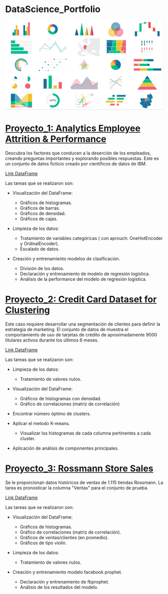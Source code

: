 
# DataScience_Portfolio

![](datavizpreviewimage2.png)

# [Proyecto_1: Analytics Employee Attrition & Performance](https://github.com/Lapantufla/Data_Analysis/blob/HumanResources_project/HumanResources_project.ipynb)

Descubra los factores que conducen a la deserción de los empleados, creando preguntas importantes y explorando posibles respuestas. 
Este es un conjunto de datos ficticio creado por científicos de datos de IBM.

[Link DataFrame](https://www.kaggle.com/datasets/pavansubhasht/ibm-hr-analytics-attrition-dataset?datasetId=1067&sortBy=voteCount)

Las tareas que se realizaron son: 

* Visualización del DataFrame: 
  * Gráficos de histogramas.
  * Gráficos de barras.
  * Gráficos de densidad.
  * Gráficos de cajas.
 
* Limpieza de los datos:
  * Tratamiento de variables categóricas ( con aprouch: OneHotEncoder y OrdinalEncoder).
  * Escalado de datos.

* Creación y entrenamiento modelos de clasificación.
  * División de los datos.
  * Declaración y entrenamiento de modelo de regresión logística.
  * Análisis de la performance del modelo de regresión logística.


# [Proyecto_2: Credit Card Dataset for Clustering](https://github.com/Lapantufla/Data_Analysis/blob/Marketing_project/CreditCardClustering_project.ipynb)

Este caso requiere desarrollar una segmentación de clientes para definir la estrategia de marketing. 
El conjunto de datos de muestra el comportamiento de uso de tarjetas de crédito de aproximadamente 9000 titulares activos durante los últimos 6 meses.

[Link DataFrame](https://www.kaggle.com/datasets/arjunbhasin2013/ccdata)

Las tareas que se realizaron son: 

* Limpieza de los datos:
  * Tratamiento de valores nulos.

* Visualización del DataFrame: 
  * Gráficos de histogramas con densidad.
  * Gráfico de correlaciones (matriz de correlación)

* Encontrar número óptimo de clusters.

* Aplicar el metodo K-means.
  * Visualizar los histogramas de cada columna pertinentes a cada cluster.

* Aplicación de análisis de componentes principales.

# [Proyecto_3: Rossmann Store Sales](https://github.com/Lapantufla/Data_Analysis/tree/StoreSales_project)

Se le proporcionan datos históricos de ventas de 1.115 tiendas Rossmann. La tarea es pronosticar la columna "Ventas" para el conjunto de prueba.

[Link DataFrame](https://www.kaggle.com/c/rossmann-store-sales/data)

Las tareas que se realizaron son: 

* Visualización del DataFrame: 
  * Gráficos de histogramas.
  * Gráfico de correlaciones (matriz de correlación).
  * Gráficos de ventas/clientes (en promedio).
  * Gráficos de tipo violín.

* Limpieza de los datos:
  * Tratamiento de valores nulos.

* Creación y entrenamiento modelo facebook prophet.
   * Declaración y entrenamiento de fbprophet.
   * Análisis de los resultados del modelo.

